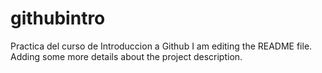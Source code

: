 # githubintro
Practica del curso de Introduccion a Github 
I am editing the README file. Adding some more details about the project description.

